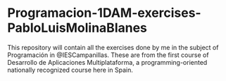 # Programacion-1DAM-exercises-PabloLuisMolinaBlanes
This repository will contain all the exercises done by me in the subject of Programación in @IESCampanillas. These are from the first course of Desarrollo de Aplicaciones Multiplataforma, a programming-oriented nationally recognized course here in Spain.
